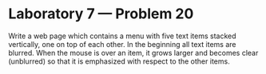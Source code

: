 # Laboratory 7 — Problem 20

Write a web page which contains a menu with five text items stacked vertically, one on top of each other. In the beginning all text items are blurred. When the mouse is over an item, it grows larger and becomes clear (unblurred) so that it is emphasized with respect to the other items. 
